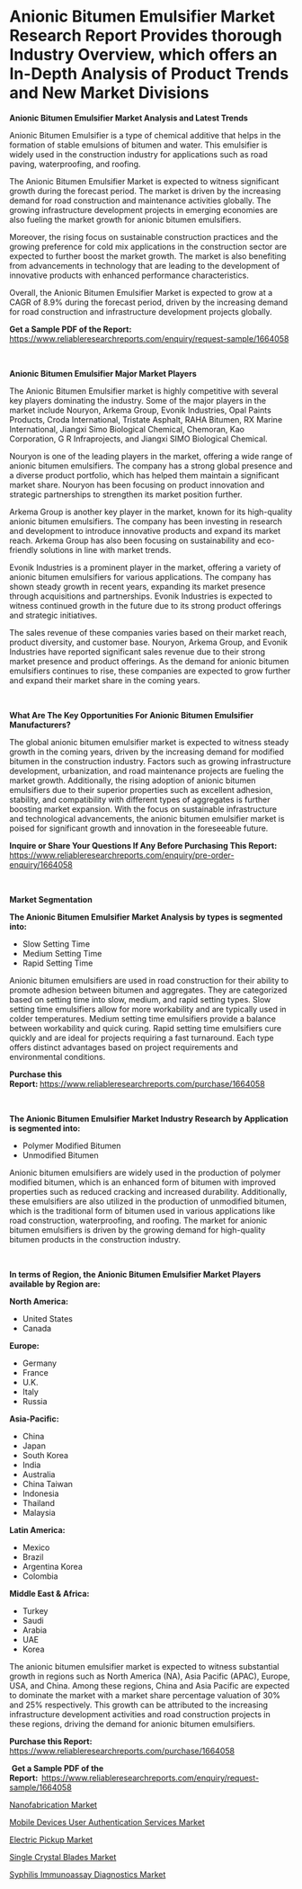 <p><h1>Anionic Bitumen Emulsifier Market Research Report Provides thorough Industry Overview, which offers an In-Depth Analysis of Product Trends and New Market Divisions</h1></p><p><strong>Anionic Bitumen Emulsifier Market Analysis and Latest Trends</strong></p>
<p><p>Anionic Bitumen Emulsifier is a type of chemical additive that helps in the formation of stable emulsions of bitumen and water. This emulsifier is widely used in the construction industry for applications such as road paving, waterproofing, and roofing.</p><p>The Anionic Bitumen Emulsifier Market is expected to witness significant growth during the forecast period. The market is driven by the increasing demand for road construction and maintenance activities globally. The growing infrastructure development projects in emerging economies are also fueling the market growth for anionic bitumen emulsifiers.</p><p>Moreover, the rising focus on sustainable construction practices and the growing preference for cold mix applications in the construction sector are expected to further boost the market growth. The market is also benefiting from advancements in technology that are leading to the development of innovative products with enhanced performance characteristics.</p><p>Overall, the Anionic Bitumen Emulsifier Market is expected to grow at a CAGR of 8.9% during the forecast period, driven by the increasing demand for road construction and infrastructure development projects globally.</p></p>
<p><strong>Get a Sample PDF of the Report:&nbsp;</strong> <a href="https://www.reliableresearchreports.com/enquiry/request-sample/1664058">https://www.reliableresearchreports.com/enquiry/request-sample/1664058</a></p>
<p>&nbsp;</p>
<p><strong>Anionic Bitumen Emulsifier Major Market Players</strong></p>
<p><p>The Anionic Bitumen Emulsifier market is highly competitive with several key players dominating the industry. Some of the major players in the market include Nouryon, Arkema Group, Evonik Industries, Opal Paints Products, Croda International, Tristate Asphalt, RAHA Bitumen, RX Marine International, Jiangxi Simo Biological Chemical, Chemoran, Kao Corporation, G R Infraprojects, and Jiangxi SIMO Biological Chemical.</p><p>Nouryon is one of the leading players in the market, offering a wide range of anionic bitumen emulsifiers. The company has a strong global presence and a diverse product portfolio, which has helped them maintain a significant market share. Nouryon has been focusing on product innovation and strategic partnerships to strengthen its market position further. </p><p>Arkema Group is another key player in the market, known for its high-quality anionic bitumen emulsifiers. The company has been investing in research and development to introduce innovative products and expand its market reach. Arkema Group has also been focusing on sustainability and eco-friendly solutions in line with market trends.</p><p>Evonik Industries is a prominent player in the market, offering a variety of anionic bitumen emulsifiers for various applications. The company has shown steady growth in recent years, expanding its market presence through acquisitions and partnerships. Evonik Industries is expected to witness continued growth in the future due to its strong product offerings and strategic initiatives.</p><p>The sales revenue of these companies varies based on their market reach, product diversity, and customer base. Nouryon, Arkema Group, and Evonik Industries have reported significant sales revenue due to their strong market presence and product offerings. As the demand for anionic bitumen emulsifiers continues to rise, these companies are expected to grow further and expand their market share in the coming years.</p></p>
<p>&nbsp;</p>
<p><strong>What Are The Key Opportunities For Anionic Bitumen Emulsifier Manufacturers?</strong></p>
<p><p>The global anionic bitumen emulsifier market is expected to witness steady growth in the coming years, driven by the increasing demand for modified bitumen in the construction industry. Factors such as growing infrastructure development, urbanization, and road maintenance projects are fueling the market growth. Additionally, the rising adoption of anionic bitumen emulsifiers due to their superior properties such as excellent adhesion, stability, and compatibility with different types of aggregates is further boosting market expansion. With the focus on sustainable infrastructure and technological advancements, the anionic bitumen emulsifier market is poised for significant growth and innovation in the foreseeable future.</p></p>
<p><strong>Inquire or Share Your Questions If Any Before Purchasing This Report:</strong> <a href="https://www.reliableresearchreports.com/enquiry/pre-order-enquiry/1664058">https://www.reliableresearchreports.com/enquiry/pre-order-enquiry/1664058</a></p>
<p>&nbsp;</p>
<p><strong>Market Segmentation</strong></p>
<p><strong>The Anionic Bitumen Emulsifier Market Analysis by types is segmented into:</strong></p>
<p><ul><li>Slow Setting Time</li><li>Medium Setting Time</li><li>Rapid Setting Time</li></ul></p>
<p><p>Anionic bitumen emulsifiers are used in road construction for their ability to promote adhesion between bitumen and aggregates. They are categorized based on setting time into slow, medium, and rapid setting types. Slow setting time emulsifiers allow for more workability and are typically used in colder temperatures. Medium setting time emulsifiers provide a balance between workability and quick curing. Rapid setting time emulsifiers cure quickly and are ideal for projects requiring a fast turnaround. Each type offers distinct advantages based on project requirements and environmental conditions.</p></p>
<p><strong>Purchase this Report:&nbsp;</strong><a href="https://www.reliableresearchreports.com/purchase/1664058">https://www.reliableresearchreports.com/purchase/1664058</a></p>
<p>&nbsp;</p>
<p><strong>The Anionic Bitumen Emulsifier Market Industry Research by Application is segmented into:</strong></p>
<p><ul><li>Polymer Modified Bitumen</li><li>Unmodified Bitumen</li></ul></p>
<p><p>Anionic bitumen emulsifiers are widely used in the production of polymer modified bitumen, which is an enhanced form of bitumen with improved properties such as reduced cracking and increased durability. Additionally, these emulsifiers are also utilized in the production of unmodified bitumen, which is the traditional form of bitumen used in various applications like road construction, waterproofing, and roofing. The market for anionic bitumen emulsifiers is driven by the growing demand for high-quality bitumen products in the construction industry.</p></p>
<p>&nbsp;</p>
<p><strong>In terms of Region, the Anionic Bitumen Emulsifier Market Players available by Region are:</strong></p>
<p>
    <p> <strong> North America: </strong>
        <ul>
            <li>United States</li>
            <li>Canada</li>
        </ul>
        </p> 
    <p> <strong> Europe: </strong>
        <ul>
            <li>Germany</li>
            <li>France</li>
            <li>U.K.</li>
            <li>Italy</li>
            <li>Russia</li>
        </ul>
        </p> 
    <p> <strong> Asia-Pacific: </strong>
        <ul>
            <li>China</li>
            <li>Japan</li>
            <li>South Korea</li>
            <li>India</li>
            <li>Australia</li>
            <li>China Taiwan</li>
            <li>Indonesia</li>
            <li>Thailand</li>
            <li>Malaysia</li>
        </ul>
        </p> 
    <p> <strong> Latin America: </strong>
        <ul>
            <li>Mexico</li>
            <li>Brazil</li>
            <li>Argentina Korea</li>
            <li>Colombia</li>
        </ul>
        </p> 
    <p> <strong> Middle East & Africa: </strong>
        <ul>
            <li>Turkey</li>
            <li>Saudi</li>
            <li>Arabia</li>
            <li>UAE</li>
            <li>Korea</li>
        </ul>
    </p>
    </p>
<p><p>The anionic bitumen emulsifier market is expected to witness substantial growth in regions such as North America (NA), Asia Pacific (APAC), Europe, USA, and China. Among these regions, China and Asia Pacific are expected to dominate the market with a market share percentage valuation of 30% and 25% respectively. This growth can be attributed to the increasing infrastructure development activities and road construction projects in these regions, driving the demand for anionic bitumen emulsifiers.</p></p>
<p><strong>Purchase this Report: </strong><a href="https://www.reliableresearchreports.com/purchase/1664058">https://www.reliableresearchreports.com/purchase/1664058</a></p>
<p>&nbsp;<strong>Get a Sample PDF of the Report:&nbsp;&nbsp;</strong><a href="https://www.reliableresearchreports.com/enquiry/request-sample/1664058">https://www.reliableresearchreports.com/enquiry/request-sample/1664058</a></p>
<p><strong></strong></p>
<p><p><a href="https://medium.com/p/6d6fccfdfdad/edit">Nanofabrication Market</a></p><p><a href="https://medium.com/p/c3e01617814b/edit">Mobile Devices User Authentication Services Market</a></p><p><a href="https://medium.com/p/375c5f3ddba1/edit">Electric Pickup Market</a></p><p><a href="https://medium.com/p/cdb39c16b464/edit">Single Crystal Blades Market</a></p><p><a href="https://medium.com/p/360fd10c5a2f/edit">Syphilis Immunoassay Diagnostics Market</a></p></p>